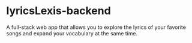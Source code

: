 # lyricsLexis-backend

A full-stack web app that allows you to explore the lyrics of your favorite songs and expand your vocabulary at the same time.
